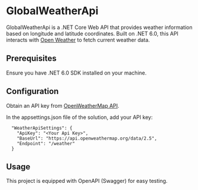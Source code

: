 # GlobalWeatherApi
GlobalWeatherApi is a .NET Core Web API that provides weather information based on longitude and latitude coordinates.
Built on .NET 6.0, this API interacts with [Open Weather](https://openweathermap.org/) to fetch current weather data.

## Prerequisites
Ensure you have .NET 6.0 SDK installed on your machine.

## Configuration
Obtain an API key from [OpenWeatherMap API](https://openweathermap.org/api).

In the appsettings.json file of the solution, add your API key:
```
  "WeatherApiSettings": {
    "ApiKey": "<Your Api Key>",
    "BaseUrl": "https://api.openweathermap.org/data/2.5",
    "Endpoint": "/weather"
  }
```

## Usage
This project is equipped with OpenAPI (Swagger) for easy testing.
